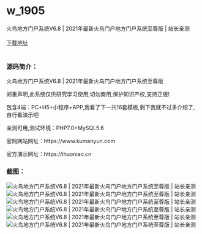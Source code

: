 # w_1905
火鸟地方门户系统V6.8 | 2021年最新火鸟门户地方门户系统至尊版 | 站长亲测
<br/></br>
[下载地址](https://www.uuid2.com/1905.html "下载地址")
<br/></br>
<h3>源码简介：</h3>
<p>火鸟地方门户系统V6.8 | 2021年最新火鸟门户地方门户系统至尊版<p>
<p>郑重声明,此系统仅供研究学习使用,切勿商用,保护知识产权,支持正版!<p>
<p>包含4端：PC+H5+小程序+APP,我看了下一共16套模板,剩下我就不过多介绍了,自行看演示吧<p>
<p>亲测可用,测试环境：PHP7.0+MySQL5.6<p>
<p>官网网站网址：https://www.kumanyun.com<p>
<p>官方演示网址：https://ihuoniao.cn<p>
<h3>截图：</h3>
<img src="https://www.uuid2.com/wp-content/uploads/img/202112/ae0a78d701.png" alt="火鸟地方门户系统V6.8 | 2021年最新火鸟门户地方门户系统至尊版 | 站长亲测"><img src="https://www.uuid2.com/wp-content/uploads/img/202112/e72210f827.png" alt="火鸟地方门户系统V6.8 | 2021年最新火鸟门户地方门户系统至尊版 | 站长亲测"><img src="https://www.uuid2.com/wp-content/uploads/img/202112/9d6010d897.png" alt="火鸟地方门户系统V6.8 | 2021年最新火鸟门户地方门户系统至尊版 | 站长亲测"><img src="https://www.uuid2.com/wp-content/uploads/img/202112/d8774ea557.png" alt="火鸟地方门户系统V6.8 | 2021年最新火鸟门户地方门户系统至尊版 | 站长亲测"><img src="https://www.uuid2.com/wp-content/uploads/img/202112/80a1253698.png" alt="火鸟地方门户系统V6.8 | 2021年最新火鸟门户地方门户系统至尊版 | 站长亲测"><img src="https://www.uuid2.com/wp-content/uploads/img/202112/56a8b62688.png" alt="火鸟地方门户系统V6.8 | 2021年最新火鸟门户地方门户系统至尊版 | 站长亲测">
